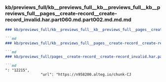 ### kb/previews_full/kb__previews_full__kb__previews_full__kb__previews_full__pages__create-record__create-record_invalid.har.part060.md.part002.md.md.md

```md
### kb/previews_full/kb__previews_full__kb__previews_full__pages__create-record__create-record_invalid.har.part060.md.part002.md.md

```md
### kb/previews_full/kb__previews_full__pages__create-record__create-record_invalid.har.part060.md.part002.md

```md
### kb/previews_full/pages__create-record__create-record_invalid.har.part060.md (part 002)

```md
": "12215",
                "url": "https://n958200.alteg.io/chunk-CJ
```

```

```

```

```
